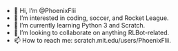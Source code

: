 - 👋 Hi, I’m @PhoenixFlii
- 👀 I’m interested in coding, soccer, and Rocket League.
- 🌱 I’m currently learning Python 3 and Scratch.
- 💞️ I’m looking to collaborate on anything RLBot-related.
- 📫 How to reach me: scratch.mit.edu/users/PhoenixFlii.
